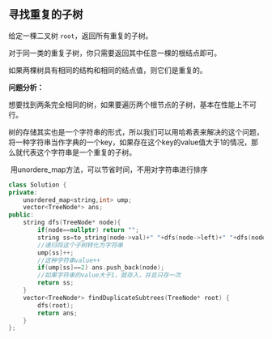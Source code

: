## 寻找重复的子树

给定一棵二叉树 `root`，返回所有重复的子树。

对于同一类的重复子树，你只需要返回其中任意一棵的根结点即可。

如果两棵树具有相同的结构和相同的结点值，则它们是重复的。

**问题分析：**

​	想要找到两条完全相同的树，如果要遍历两个根节点的子树，基本在性能上不可行。

树的存储其实也是一个字符串的形式，所以我们可以用哈希表来解决的这个问题，将一种字符串当作字典的一个key，如果存在这个key的value值大于1的情况，那么就代表这个字符串是一个重复的子树。

​	用unordere_map方法，可以节省时间，不用对字符串进行排序

```c++
class Solution {
private:
    unordered_map<string,int> ump;
    vector<TreeNode*> ans;
public:
    string dfs(TreeNode* node){
        if(node==nullptr) return "";
        string ss=to_string(node->val)+" "+dfs(node->left)+" "+dfs(node->right);
        //递归将这个子树转化为字符串
        ump[ss]++;
        //这种字符串value++
        if(ump[ss]==2) ans.push_back(node);
        //如果字符串的value大于1，就存入，并且只存一次
        return ss;
    }
    vector<TreeNode*> findDuplicateSubtrees(TreeNode* root) {
        dfs(root);
        return ans;
    }
};
```

